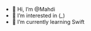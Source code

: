 - 👋 Hi, I’m @Mahdi
- 👀 I’m interested in (*_*)
- 🌱 I’m currently learning Swift

<!---
MHanifeh/MHanifeh is a ✨ special ✨ repository because its `README.md` (this file) appears on your GitHub profile.
You can click the Preview link to take a look at your changes.
--->
